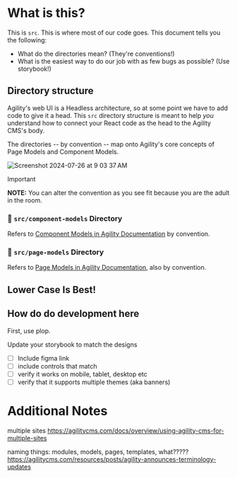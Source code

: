 # What is this?

This is `src`. This is where most of our code goes. This document tells you the following:

- What do the directories mean? (They're conventions!)
- What is the easiest way to do our job with as few bugs as possible? (Use storybook!)

## Directory structure

Agility's web UI is a Headless architecture, so at some point we have to add code to give it a head. This `src` directory structure is meant to help _you_ understand how to connect your React code as the head to the Agility CMS's body.

The directories -- by convention -- map onto Agility's core concepts of Page Models and Component Models.

![Screenshot 2024-07-26 at 9 03 37 AM](https://github.com/user-attachments/assets/cf418046-9f93-4bef-a0cc-3e3789dd975b)

> [!IMPORTANT]  
> **NOTE:** You can alter the convention as you see fit because you are the adult in the room.

### 📂 `src/component-models` Directory

Refers to [Component Models in Agility Documentation](https://agilitycms.com/docs/developers/component-models) by convention.

### 📂 `src/page-models` Directory

Refers to [Page Models in Agility Documentation](https://agilitycms.com/docs/developers/page-models), also by convention.

## Lower Case Is Best!

## How do do development here

First, use plop.

Update your storybook to match the designs

- [ ] Include figma link
- [ ] include controls that match
- [ ] verify it works on mobile, tablet, desktop etc
- [ ] verify that it supports multiple themes (aka banners)

# Additional Notes

multiple sites
https://agilitycms.com/docs/overview/using-agility-cms-for-multiple-sites

naming things: modules, models, pages, templates, what?????
https://agilitycms.com/resources/posts/agility-announces-terminology-updates
